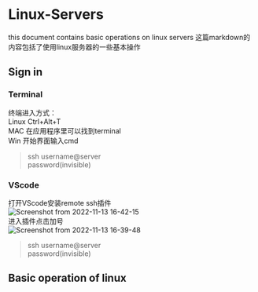 # Linux-Servers
this document contains basic operations on linux servers
这篇markdown的内容包括了使用linux服务器的一些基本操作

## Sign in

### Terminal
终端进入方式：  
            Linux Ctrl+Alt+T  
            MAC 在应用程序里可以找到terminal  
            Win 开始界面输入cmd  

> ssh username@server  
> password(invisible)  
### VScode
打开VScode安装remote ssh插件  
![Screenshot from 2022-11-13 16-42-15](https://user-images.githubusercontent.com/56290518/201513360-d2443bfe-1b01-4da7-af84-85c312013cc0.png)  
进入插件点击加号  
![Screenshot from 2022-11-13 16-39-48](https://user-images.githubusercontent.com/56290518/201513276-03b88f11-ce68-4c24-b4c2-e194e9e7af3d.png)  
> ssh username@server  
> password(invisible)  

## Basic operation of linux
<bash>
  
<bash>

